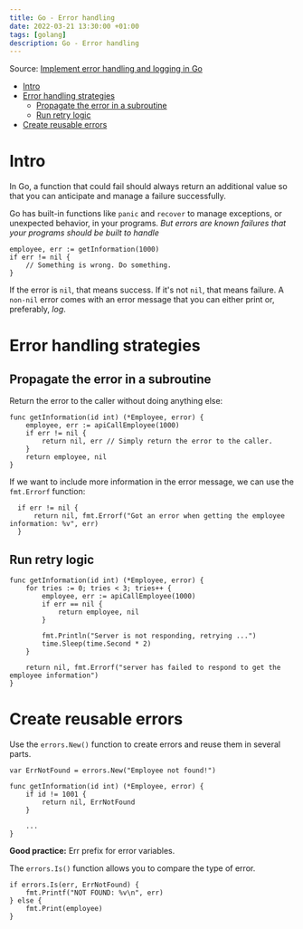 ```yaml
---
title: Go - Error handling
date: 2022-03-21 13:30:00 +01:00
tags: [golang]
description: Go - Error handling
---
```


Source: [Implement error handling and logging in Go](https://docs.microsoft.com/en-us/learn/modules/go-errors-logs/)

- [Intro](#intro)
- [Error handling strategies](#error-handling-strategies)
  - [Propagate the error in a subroutine](#propagate-the-error-in-a-subroutine)
  - [Run retry logic](#run-retry-logic)
- [Create reusable errors](#create-reusable-errors)

# Intro

In Go, a function that could fail should always return an additional value so that you can anticipate and manage a failure successfully.

Go has built-in functions like `panic` and `recover` to manage exceptions, or unexpected behavior, in your programs. *But errors are known failures that your programs should be built to handle*

```golang
employee, err := getInformation(1000)
if err != nil {
    // Something is wrong. Do something.
}
```

If the error is `nil`, that means success. If it's not `nil`, that means failure.  A `non-nil` error comes with an error message that you can either print or, preferably, *log*.

# Error handling strategies

## Propagate the error in a subroutine

Return the error to the caller without doing anything else:

```golang
func getInformation(id int) (*Employee, error) {
    employee, err := apiCallEmployee(1000)
    if err != nil {
        return nil, err // Simply return the error to the caller.
    }
    return employee, nil
}
```

If we want to include more information in the error message, we can use the `fmt.Errorf` function:

```golang
  if err != nil {
      return nil, fmt.Errorf("Got an error when getting the employee information: %v", err)
  }
```

## Run retry logic

```golang
func getInformation(id int) (*Employee, error) {
    for tries := 0; tries < 3; tries++ {
        employee, err := apiCallEmployee(1000)
        if err == nil {
            return employee, nil
        }

        fmt.Println("Server is not responding, retrying ...")
        time.Sleep(time.Second * 2)
    }

    return nil, fmt.Errorf("server has failed to respond to get the employee information")
}
```

# Create reusable errors

Use the `errors.New()` function to create errors and reuse them in several parts.

```golang
var ErrNotFound = errors.New("Employee not found!")

func getInformation(id int) (*Employee, error) {
    if id != 1001 {
        return nil, ErrNotFound
    }

    ...
}
```

**Good practice:** Err prefix for error variables.

The `errors.Is()` function allows you to compare the type of error.

```golang
if errors.Is(err, ErrNotFound) {
    fmt.Printf("NOT FOUND: %v\n", err)
} else {
    fmt.Print(employee)
}
```

